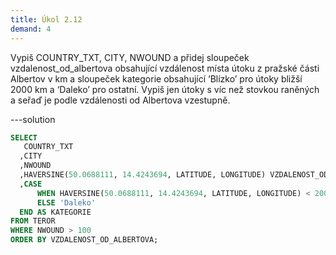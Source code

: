 ```yaml
---
title: Úkol 2.12
demand: 4
---
```


Vypiš COUNTRY_TXT, CITY, NWOUND a přidej sloupeček vzdalenost_od_albertova obsahující vzdálenost místa útoku z pražské části Albertov v km a sloupeček kategorie obsahující ‘Blízko’ pro útoky bližší 2000 km a ‘Daleko’ pro ostatní. Vypiš jen útoky s víc než stovkou raněných a seřaď je podle vzdálenosti od Albertova vzestupně.

---solution

```sql
SELECT 
   COUNTRY_TXT
  ,CITY
  ,NWOUND
  ,HAVERSINE(50.0688111, 14.4243694, LATITUDE, LONGITUDE) VZDALENOST_OD_ALBERTOVA
  ,CASE
      WHEN HAVERSINE(50.0688111, 14.4243694, LATITUDE, LONGITUDE) < 2000 THEN 'Blízko'
      ELSE 'Daleko'
  END AS KATEGORIE
FROM TEROR
WHERE NWOUND > 100
ORDER BY VZDALENOST_OD_ALBERTOVA;
```
